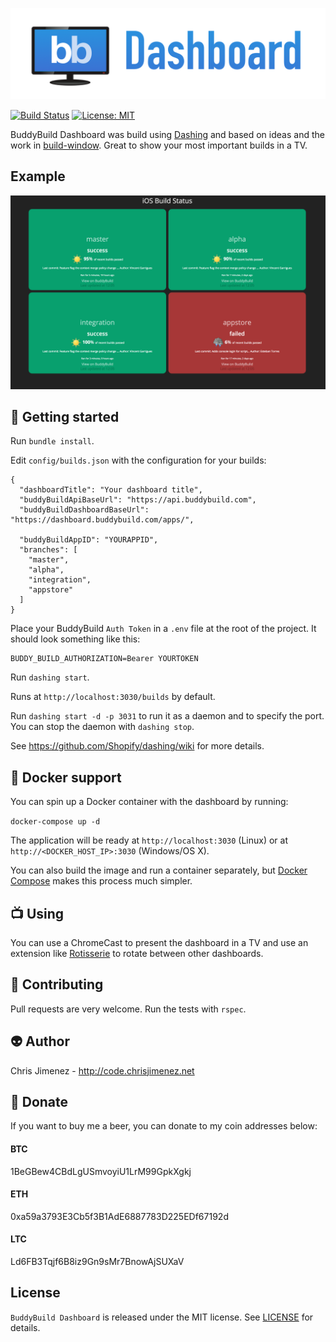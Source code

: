 <p align="center">
  <img id="header" src="./banner.png" />
</p>

[![Build Status](https://travis-ci.org/PiXeL16/buddybuild-dashboard.svg?branch=master)](https://travis-ci.org/PiXeL16/buddybuilddashboard)
[![License: MIT](https://img.shields.io/badge/License-MIT-yellow.svg)](https://opensource.org/licenses/MIT)

BuddyBuild Dashboard was build using [Dashing](http://shopify.github.com/dashing) and based on ideas and the work in [build-window](https://github.com/rouanw/build-window). Great to show your most important builds in a TV.

## Example

![Screenshot ](./screenshot.png "Example build dashboard")

:rocket: Getting started
-------
Run `bundle install`.

Edit `config/builds.json` with the configuration for your builds:

```
{
  "dashboardTitle": "Your dashboard title",
  "buddyBuildApiBaseUrl": "https://api.buddybuild.com",
  "buddyBuildDashboardBaseUrl": "https://dashboard.buddybuild.com/apps/",

  "buddyBuildAppID": "YOURAPPID",
  "branches": [
    "master",
    "alpha",
    "integration",
    "appstore"
  ]
}
```

Place your BuddyBuild `Auth Token` in a `.env` file at the root of the project.
It should look something like this:

```
BUDDY_BUILD_AUTHORIZATION=Bearer YOURTOKEN
```

Run `dashing start`.

Runs at `http://localhost:3030/builds` by default.

Run `dashing start -d -p 3031` to run it as a daemon and to specify the port. You can stop the daemon with `dashing stop`.

See https://github.com/Shopify/dashing/wiki for more details.

:whale: Docker support
-------
You can spin up a Docker container with the dashboard by running:

`docker-compose up -d`

The application will be ready at `http://localhost:3030` (Linux) or at `http://<DOCKER_HOST_IP>:3030` (Windows/OS X).

You can also build the image and run a container separately, but [Docker Compose](https://docs.docker.com/compose/install/) makes this process much simpler.

:tv: Using
----
You can use a ChromeCast to present the dashboard in a TV and use an extension like [Rotisserie](https://chrome.google.com/webstore/detail/rotisserie-url-rotator/iljemanjjfjlglhkmojkmfbpphiaheja?hl=en) to rotate between other dashboards.

:100: Contributing
-----
Pull requests are very welcome. Run the tests with `rspec`.

:alien: Author
------
Chris Jimenez - http://code.chrisjimenez.net

:beer: Donate
------
If you want to buy me a beer, you can donate to my coin addresses below:
#### BTC
1BeGBew4CBdLgUSmvoyiU1LrM99GpkXgkj
#### ETH
0xa59a3793E3Cb5f3B1AdE6887783D225EDf67192d
#### LTC
Ld6FB3Tqjf6B8iz9Gn9sMr7BnowAjSUXaV

## License
`BuddyBuild Dashboard` is released under the MIT license. See [LICENSE](https://github.com/pixel16/buddybuild-dashboard/blob/master/LICENSE) for details.